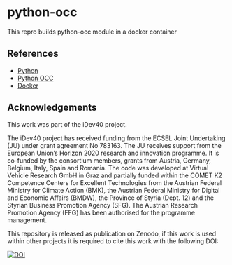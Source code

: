 # python-occ

This repro builds python-occ module in a docker container

## References
* [Python](https://www.python.org/)
* [Python OCC](https://github.com/tpaviot/pythonocc-core)
* [Docker](https://www.docker.com)

## Acknowledgements
This work was part of the iDev40 project.

The iDev40 project has received funding from the ECSEL Joint Undertaking (JU) under grant agreement No 783163. The JU receives support from the European Union’s Horizon 2020 research and innovation programme. It is co-funded by the consortium members, grants from Austria, Germany, Belgium, Italy, Spain and Romania. The code was developed at Virtual Vehicle Research GmbH in Graz and partially funded within the COMET K2 Competence Centers for Excellent Technologies from the Austrian Federal Ministry for Climate Action (BMK), the Austrian Federal Ministry for Digital and Economic Affairs (BMDW), the Province of Styria (Dept. 12) and the Styrian Business Promotion Agency (SFG). The Austrian Research Promotion Agency (FFG) has been authorised for the programme management.

This repository is released as publication on Zenodo, if this work is used within other projects it is required to cite this work with the following DOI:

[![DOI](https://zenodo.org/badge/305690623.svg)](https://zenodo.org/badge/latestdoi/305690623)

